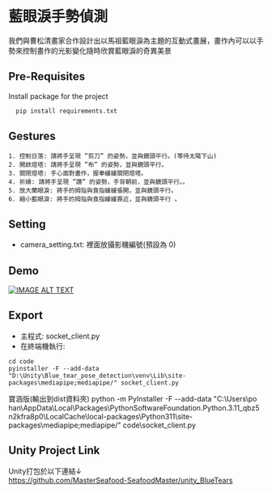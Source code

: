 
# 藍眼淚手勢偵測

我們與曹松清畫家合作設計出以馬祖藍眼淚為主題的互動式畫展，畫作內可以以手勢來控制畫作的光影變化隨時欣賞藍眼淚的奇異美景


## Pre-Requisites

Install package for the project

```bash
  pip install requirements.txt
```


## Gestures
    1. 控制日落: 請將手呈現 ”剪刀” 的姿勢，並與鏡頭平行。(等待太陽下山)
    2. 開啟燈塔: 請將手呈現 ”布” 的姿勢，並與鏡頭平行。
    3. 關閉燈塔: 手心面對畫作，握拳緩緩關閉燈塔。
    4. 祈禱: 請將手呈現 ”讚” 的姿勢，手背朝前，並與鏡頭平行。。
    5. 放大蘭眼淚: 將手的拇指與食指緩緩張開，並與鏡頭平行。
    6. 縮小藍眼淚: 將手的拇指與食指緩緩靠近，並與鏡頭平行 。

## Setting
- camera_setting.txt: 裡面放攝影機編號(預設為 0)

## Demo
[![IMAGE ALT TEXT](http://img.youtube.com/vi/FBhia4bdPUk/0.jpg)](https://www.youtube.com/watch?v=FBhia4bdPUk)

## Export
- 主程式: socket_client.py
- 在終端機執行:
```
cd code
pyinstaller -F --add-data "D:\Unity\Blue_tear_pose_detection\venv\Lib\site-packages\mediapipe;mediapipe/" socket_client.py
```
寶涵版(輸出到dist資料夾)
python -m PyInstaller -F --add-data "C:\Users\po han\AppData\Local\Packages\PythonSoftwareFoundation.Python.3.11_qbz5n2kfra8p0\LocalCache\local-packages\Python311\site-packages\mediapipe;mediapipe/" code\socket_client.py


## Unity Project Link
Unity打包於以下連結↓\
https://github.com/MasterSeafood-SeafoodMaster/unity_BlueTears
